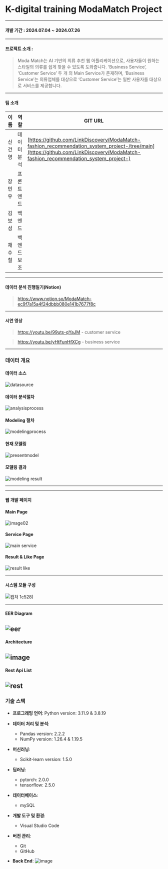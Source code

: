 # K-digital training ModaMatch Project
---
#### 개발 기간 : **2024.07.04 ~ 2024.07.26**
 ---
#### 프로젝트 소개 :
 > Moda Match는 AI 기반의 의류 추천 웹 어플리케이션으로, 사용자들이 원하는 스타일의 
  의류를 쉽게 찾을 수 있도록 도와줍니다. ‘Business Service’, ‘Customer Service’ 두 개
  의 Main Service가 존재하며, ‘Business Service’는 의류업체를 대상으로 ‘Customer 
  Service’는 일반 사용자를 대상으로 서비스를 제공합니다.
---
#### 팀 소개
|이름|역할|GIT URL|
|--------|------|-------|
|신건영 |데이터 분석 |[https://github.com/LinkDiscovery/ModaMatch-fashion_recommendation_system_project-/tree/main](https://github.com/LinkDiscovery/ModaMatch-fashion_recommendation_system_project-)|
|장민우 |프론트엔드 ||
|김보성 |백엔드 ||
|채수철 |백엔드보조 ||
---
#### 데이터 분석 진행일기(Notion)
> https://www.notion.so/ModaMatch-ec9f7a15a4f24dbbb080e141b7677f8c
--- 
#### 시연 영상
> https://youtu.be/99uts-qYaJM - customer service

> https://youtu.be/yHtFunHfXCg - business service
---
### 데이터 개요
#### 데이터 소스
![datasource](https://github.com/user-attachments/assets/e4eb2518-cd19-4cda-a82d-d35594739331)
#### 데이터 분석절차
![analysisprocess](https://github.com/user-attachments/assets/497d09e2-f870-403b-b895-e2d01aed6e42)
#### Modeling 절차
![modelingprocess](https://github.com/user-attachments/assets/6b2e6ad3-5e0f-4ecf-b5fb-2535e78ca372)
#### 현재 모델링
![presentmodel](https://github.com/user-attachments/assets/1dc674d2-c30c-42d7-9ebe-a55d3e50a373)
#### 모델링 결과
![modeling result](https://github.com/user-attachments/assets/9a05a6a4-ce21-49d1-8802-a604a119e015)

---

---
#### 웹 개발 페이지 
#### Main Page
![image02](https://github.com/user-attachments/assets/efe70e4d-9196-4370-af4a-77711914fb07)
#### Service Page
![main service](https://github.com/user-attachments/assets/945ffca2-1360-4f0b-b9e4-24d6223f8d0d)
#### Result & Like Page
![result like](https://github.com/user-attachments/assets/24082a2e-a566-4a80-9777-58e9e9526783)



---
#### 시스템 모듈 구성
![캡처](https://github.com/user-attachments/assets/41013127-f9ca-4b85-9489-feebceceb62e)
1c528)

---
#### EER Diagram
![eer](https://github.com/user-attachments/assets/c76112cb-6ce2-486b-8115-8177f260f8f7)
---

#### Architecture
![image](https://github.com/LinkDiscovery/HScodeMappingProject/assets/154401566/75ddedc0-472b-437c-a98c-962cadb03bb2)
---
#### Rest Api List
![rest](https://github.com/user-attachments/assets/5883060b-1657-4fef-82a9-b479d3c2aa81)
---
### 기술 스택

- **프로그래밍 언어**: Python version: 3.11.9 & 3.8.19

- **데이터 처리 및 분석**:
  - Pandas version: 2.2.2
  - NumPy version: 1.26.4 & 1.19.5
 
- **머신러닝**:
  - Scikit-learn version: 1.5.0
- **딥러닝**:
  - pytorch: 2.0.0
  - tensorflow: 2.5.0
- **데이터베이스**:
  - mySQL
 
- **개발 도구 및 환경**:
  - Visual Studio Code
    
- **버전 관리**:
  - Git
  - GitHub
    
- **Back End**:
![image](https://github.com/LinkDiscovery/HScodeMappingProject/assets/154401566/9b2c121b-c71e-465a-be75-831f77e91cb6)
